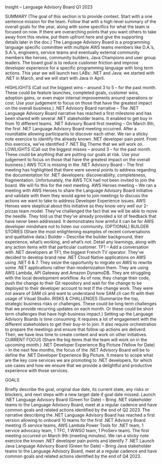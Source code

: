 Insight – Language Advisory Board
Q1 2023

SUMMARY
(The goal of this section is to provide context. Start with a one sentence mission for the team. Follow that with a high-level summary of the overall goals for the year, along with some specifics for what the team is focused on now. If there are overarching points that you want others to take away from this review, put them upfront here and give the supporting details later in the doc.)
The Language Advisory Board is a programming language specific committee with multiple AWS teams members 
like D.A.’s, S.A.’s, engineers, service teams and eventually external community members like heroes, community builders, Java Champions and user group leaders. 
The board goal is to reduce customer friction and improve developer experience for a specific programming language with long term actions.
This year we will launch two LABs: .NET and Java; we started with .NET in March, and we will start with Java in April.



HIGHLIGHTS
(Call out the biggest wins – around 3 to 5 – for the past month. These could be feature launches, completed goals, customer wins, adoption gains, or even major internal improvements around operations or cost. Use your judgement to focus on those that have the greatest impact on the overall business.)
.NET Advisory Board narrative – The .NET Language Advisory Board narrative has reached a first milestone and has been shared with several .NET stakeholder teams. It enabled to get buy in from 10 different teams.
.NET Advisory Board first meeting – On March 9th, the first .NET Language Advisory Board meeting occurred. After a roundtable allowing participants to discover each other. We ran a sticky note exercice to identify the already known .NET developer pain point. From this exercice, we’ve identified 7 .NET Big Theme that we will work on.
LOWLIGHTS
(Call out the biggest misses – around 3 – for the past month. These could be anything that are putting our goals at risk. Use your judgement to focus on those that have the greatest impact on the overall business.)
AWS TCX is missing in the .NET Advisory Board – The first meeting has highlighted that there were several points to address regarding the documentation for .NET developers: discoverability, completeness, fragmentation. Unfortunately, the AWS TCX had not been invited to join the board. We will fix this for the next meeting.
AWS Heroes meeting – We ran a meeting with AWS Heroes to share the Language Advisory Board initiative and validate with them they would agree to join meetings to discuss the actions we want to take to address Developer Experience issues. AWS Heroes were skeptical about this initiative as they know very well our 2-pizzas team model. They’ve challenged the fact that we will be able to move the needle. They told us that they’ve already provided a lot of feedback that have never been addressed. It demonstrates how armful it can be for AWS developer mindshare not to listen our community.
(OPTIONAL) BUILDER STORIES
(Share the most enlightening examples of recent conversations and qualitative data.)
Builder – Describe the builder background, their experience, what’s working, and what’s not. Detail any learnings, along with any action items with that particular customer.
TF1 – Add a conversation with .NET developers at TF1, the biggest French TV operator. They’ve decided to develop brand new .NET Cloud Native applications on AWS using .NET 6 & 7. They seize the opportunity to migrate on AWS to rewrite some .NET applications rather than modernization them. They are using AWS Lambda, API Gateway and Amazon DynamoDB. They are struggling with the local development workflow. As of now, they change their code, push the change to their Git repository and wait for the change to be deployed to their developer account to test if the change work. They were not aware of SAM cli and want to understand how SAM cli can fit with their usage of Visual Studio.
RISKS & CHALLENGES
(Summarize the top, strategic business risks or challenges. These could be long term challenges that we provide recurring updates on each month. Or these could be short term challenges that have high business impact.)
Setting up the Language Advisory Boards is time consuming. It requires a lot of engagement with the different stakeholders to get their buy-in to join. It also require orchestration  to prepare the meetings and ensure that follow up actions are deliverd. Then, we have less time to create content and work on other initiatives.
CURRENT FOCUS
(Share the big items that the team will work on in the upcoming month.)
.NET Developer Experience Big Picture (Yellow for Date) – In the next few months, the focus of the .NET Advisory Board will be to define the .NET Developer Experience Big Picture. It means to scope what are the key core services we are promoting to .NET developers, for which use cases and how we ensure that we provide a delightful and productive experience with those services.

GOALS

Briefly describe the goal, original due date, its current state, any risks or blockers, and next steps with a new target date if goal date missed.
Launch .NET Language Advisory Board (Green for Date) – Bring .NET stakeholder teams to the Language Advisory Board, meet at a regular cadence and have common goals and related actions identified by the end of Q2 2023. The narrative describing the .NET Language Advisory Board has reached a first version allowing to onboard 10 teams for the first .NET Advisory Board meeting (5 service teams, AWS Lambda Power Tools for .NET team, 1 service advocacy team, 1 TFC, 1 WWSO team, 1 ProServ team). The first  meeting occurred on March 9th (meeting minutes). We ran a sticky note exercice the known .NET developer pain points and identify 7 .NET
Launch Java Language Advisory Board (Green for Date) – Bring Java stakeholder teams to the Language Advisory Board, meet at a regular cadence and have common goals and related actions identified by the end of Q4 2023.




